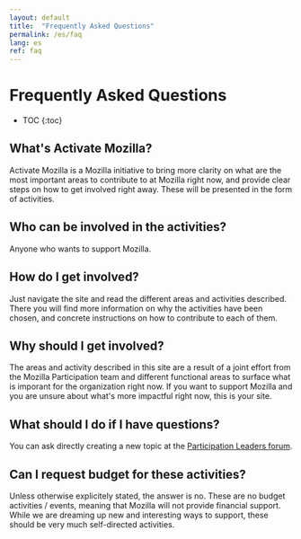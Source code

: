 ```yaml
---
layout: default
title:  "Frequently Asked Questions"
permalink: /es/faq
lang: es
ref: faq
---
```


# Frequently Asked Questions

* TOC
{:toc}

## What's Activate Mozilla?

Activate Mozilla is a Mozilla initiative to bring more clarity on what are the most important areas to contribute to at Mozilla right now, and provide clear steps on how to get involved right away. These will be presented in the form of activities.

## Who can be involved in the activities?

Anyone who wants to support Mozilla.

## How do I get involved?

Just navigate the site and read the different areas and activities described. There you will find more information on why the activities have been chosen, and concrete instructions on how to contribute to each of them.

## Why should I get involved?

The areas and activity described in this site are a result of a joint effort from the Mozilla Participation team and different functional areas to surface what is imporant for the organization right now. If you want to support Mozilla and you are unsure about what's more impactful right now, this is your site.

## What should I do if I have questions?

You can ask directly creating a new topic at the [Participation Leaders forum](https://discourse.mozilla-community.org/c/participation-leaders).

## Can I request budget for these activities?

Unless otherwise explicitely stated, the answer is no. These are no budget activities / events, meaning that Mozilla will not provide financial support. While we are dreaming up new and interesting ways to support, these should be very much self-directed activities.
